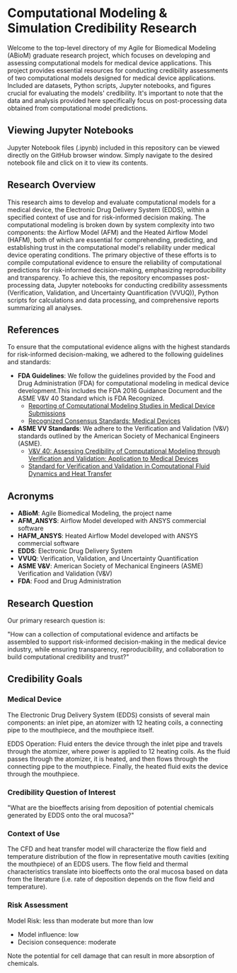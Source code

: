 # Computational Modeling & Simulation Credibility Research 

Welcome to the top-level directory of my Agile for Biomedical Modeling (ABioM) graduate research project, which focuses on developing and assessing computational models for medical device applications. This project provides essential resources for conducting credibility assessments of two computational models designed for medical device applications. Included are datasets, Python scripts, Jupyter notebooks, and figures crucial for evaluating the models' credibility. It's important to note that the data and analysis provided here specifically focus on post-processing data obtained from computational model predictions.

## Viewing Jupyter Notebooks

Jupyter Notebook files (.ipynb) included in this repository can be viewed directly on the GitHub browser window. Simply navigate to the desired notebook file and click on it to view its contents.

## Research Overview

This research aims to develop and evaluate computational models for a medical device, the Electronic Drug Delivery System (EDDS), within a specified context of use and for risk-informed decision making. The computational modeling is broken down by system complexity into two components: the Airflow Model (AFM) and the Heated Airflow Model (HAFM), both of which are essential for comprehending, predicting, and establishing trust in the computational model's reliability under medical device operating conditions. The primary objective of these efforts is to compile computational evidence to ensure the reliability of computational predictions for risk-informed decision-making, emphasizing reproducibility and transparency. To achieve this, the repository encompasses post-processing data, Jupyter notebooks for conducting credibility assessments (Verification, Validation, and Uncertainty Quantification (VVUQ)), Python scripts for calculations and data processing, and comprehensive reports summarizing all analyses.

## References

To ensure that the computational evidence aligns with the highest standards for risk-informed decision-making, we adhered to the following guidelines and standards:

- **FDA Guidelines**: We follow the guidelines provided by the Food and Drug Administration (FDA) for computational modeling in medical device development.This includes the FDA 2016 Guidance Document and the ASME V&V 40 Standard which is FDA Recognized. 
    - [Reporting of Computational Modeling Studies in Medical Device Submissions](https://www.fda.gov/regulatory-information/search-fda-guidance-documents/reporting-computational-modeling-studies-medical-device-submissions)
    - [Recognized Consensus Standards: Medical Devices](https://www.accessdata.fda.gov/scripts/cdrh/cfdocs/cfstandards/detail.cfm?standard__identification_no=38534)
- **ASME VV Standards**: We adhere to the Verification and Validation (V&V) standards outlined by the American Society of Mechanical Engineers (ASME).
    - [V&V 40: Assessing Credibility of Computational Modeling through Verification and Validation: Application to Medical Devices](https://www.asme.org/codes-standards/find-codes-standards/v-v-40-assessing-credibility-computational-modeling-verification-validation-application-medical-devices)
    - [Standard for Verification and Validation in Computational Fluid Dynamics and Heat Transfer](https://www.asme.org/codes-standards/find-codes-standards/v-v-20-standard-verification-validation-computational-fluid-dynamics-heat-transfer#:~:text=The%20objective%20of%20ASME%20V%20V,at%20a%20specified%20validation%20point.)

## Acronyms

- **ABioM**: Agile Biomedical Modeling, the project name
- **AFM_ANSYS**: Airflow Model developed with ANSYS commercial software
- **HAFM_ANSYS**: Heated Airflow Model developed with ANSYS commercial software
- **EDDS**: Electronic Drug Delivery System
- **VVUQ**: Verification, Validation, and Uncertainty Quantification
- **ASME V&V**: American Society of Mechanical Engineers (ASME) Verification and Validation (V&V)
- **FDA**: Food and Drug Administration 

## Research Question

Our primary research question is:

"How can a collection of computational evidence and artifacts be assembled to support risk-informed decision-making in the medical device industry, while ensuring transparency, reproducibility, and collaboration to build computational credibility and trust?"

## Credibility Goals

### Medical Device 
The Electronic Drug Delivery System (EDDS) consists of several main components: an inlet pipe, an atomizer with 12 heating coils, a connecting pipe to the mouthpiece, and the mouthpiece itself.

EDDS Operation: Fluid enters the device through the inlet pipe and travels through the atomizer, where power is applied to 12 heating coils. As the fluid passes through the atomizer, it is heated, and then flows through the connecting pipe to the mouthpiece. Finally, the heated fluid exits the device through the mouthpiece.

### Credibility Question of Interest
"What are the bioeffects arising from deposition of potential chemicals generated by EDDS onto the oral mucosa?"

### Context of Use

The CFD and heat transfer model will characterize the flow field and temperature distribution of the flow in representative mouth cavities (exiting the mouthpiece) of an EDDS users. The flow field and thermal characteristics translate into bioeffects onto the oral mucosa based on data from the literature (i.e. rate of deposition depends on the flow field and temperature).

### Risk Assessment
Model Risk: less than moderate but more than low
- Model influence: low
- Decision consequence: moderate

Note the potential for cell damage that can result in more absorption of chemicals. 

